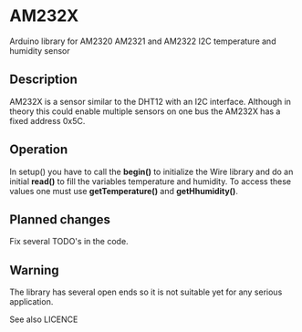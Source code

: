 # AM232X

Arduino library for AM2320 AM2321 and AM2322 I2C temperature and humidity sensor

## Description

AM232X is a sensor similar to the DHT12 with an I2C interface. 
Although in theory this could enable multiple sensors on one bus
the AM232X has a fixed address 0x5C.

## Operation

In setup() you have to call the **begin()** to initialize 
the Wire library and do an initial **read()** to fill the 
variables temperature and humidity. 
To access these values one must use **getTemperature()** and **getHhumidity()**. 


## Planned changes

Fix several TODO's in the code.

## Warning
The library has several open ends so it is not suitable yet for
any serious application. 

See also LICENCE
